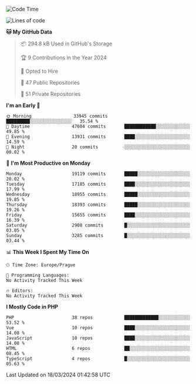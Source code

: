 <!--START_SECTION:waka-->
![Code Time](http://img.shields.io/badge/Code%20Time-1%2C583%20hrs%2058%20mins-blue)

![Lines of code](https://img.shields.io/badge/From%20Hello%20World%20I%27ve%20Written-29.8%20million%20lines%20of%20code-blue)

**🐱 My GitHub Data** 

> 📦 294.8 kB Used in GitHub's Storage 
 > 
> 🏆 9 Contributions in the Year 2024
 > 
> 💼 Opted to Hire
 > 
> 📜 47 Public Repositories 
 > 
> 🔑 51 Private Repositories 
 > 
**I'm an Early 🐤** 

```text
🌞 Morning                33945 commits       █████████░░░░░░░░░░░░░░░░   35.54 % 
🌆 Daytime                47604 commits       ████████████░░░░░░░░░░░░░   49.85 % 
🌃 Evening                13931 commits       ████░░░░░░░░░░░░░░░░░░░░░   14.59 % 
🌙 Night                  20 commits          ░░░░░░░░░░░░░░░░░░░░░░░░░   00.02 % 
```
📅 **I'm Most Productive on Monday** 

```text
Monday                   19119 commits       █████░░░░░░░░░░░░░░░░░░░░   20.02 % 
Tuesday                  17185 commits       ████░░░░░░░░░░░░░░░░░░░░░   17.99 % 
Wednesday                18955 commits       █████░░░░░░░░░░░░░░░░░░░░   19.85 % 
Thursday                 18393 commits       █████░░░░░░░░░░░░░░░░░░░░   19.26 % 
Friday                   15655 commits       ████░░░░░░░░░░░░░░░░░░░░░   16.39 % 
Saturday                 2908 commits        █░░░░░░░░░░░░░░░░░░░░░░░░   03.05 % 
Sunday                   3285 commits        █░░░░░░░░░░░░░░░░░░░░░░░░   03.44 % 
```


📊 **This Week I Spent My Time On** 

```text
🕑︎ Time Zone: Europe/Prague

💬 Programming Languages: 
No Activity Tracked This Week

🔥 Editors: 
No Activity Tracked This Week
```

**I Mostly Code in PHP** 

```text
PHP                      38 repos            █████████████░░░░░░░░░░░░   53.52 % 
Vue                      10 repos            ████░░░░░░░░░░░░░░░░░░░░░   14.08 % 
JavaScript               10 repos            ████░░░░░░░░░░░░░░░░░░░░░   14.08 % 
HTML                     6 repos             ██░░░░░░░░░░░░░░░░░░░░░░░   08.45 % 
TypeScript               4 repos             █░░░░░░░░░░░░░░░░░░░░░░░░   05.63 % 
```




 Last Updated on 18/03/2024 01:42:58 UTC
<!--END_SECTION:waka-->
<!--
**AlexKratky/AlexKratky** is a ✨ _special_ ✨ repository because its `README.md` (this file) appears on your GitHub profile.

Here are some ideas to get you started:

- 🔭 I’m currently working on ...
- 🌱 I’m currently learning ...
- 👯 I’m looking to collaborate on ...
- 🤔 I’m looking for help with ...
- 💬 Ask me about ...
- 📫 How to reach me: ...
- 😄 Pronouns: ...
- ⚡ Fun fact: ...
-->
